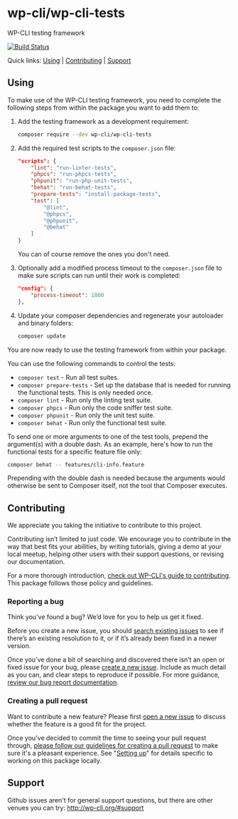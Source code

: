 wp-cli/wp-cli-tests
===================

WP-CLI testing framework

[![Build Status](https://travis-ci.org/wp-cli/wp-cli-tests.svg?branch=master)](https://travis-ci.org/wp-cli/wp-cli-tests)

Quick links: [Using](#using) | [Contributing](#contributing) | [Support](#support)

## Using

To make use of the WP-CLI testing framework, you need to complete the following steps from within the package you want to add them to:

1. Add the testing framework as a development requirement:
	```bash
	composer require --dev wp-cli/wp-cli-tests
	```

2. Add the required test scripts to the `composer.json` file:
	```json
	"scripts": {
        "lint": "run-linter-tests",
        "phpcs": "run-phpcs-tests",
        "phpunit": "run-php-unit-tests",
        "behat": "run-behat-tests",
        "prepare-tests": "install-package-tests",
        "test": [
            "@lint",
            "@phpcs",
            "@phpunit",
            "@behat"
        ]
	}
	```
	You can of course remove the ones you don't need.

3. Optionally add a modified process timeout to the `composer.json` file to make sure scripts can run until their work is completed:
	```json
	"config": {
		"process-timeout": 1800
	},
	``` 

4. Update your composer dependencies and regenerate your autoloader and binary folders:
	```bash
	composer update
	```

You are now ready to use the testing framework from within your package.

You can use the following commands to control the tests:

* `composer test` - Run all test suites.
* `composer prepare-tests` - Set up the database that is needed for running the functional tests. This is only needed once.
* `composer lint` - Run only the linting test suite.
* `composer phpcs` - Run only the code sniffer test suite.
* `composer phpunit` - Run only the unit test suite.
* `composer behat` - Run only the functional test suite.

To send one or more arguments to one of the test tools, prepend the argument(s) with a double dash. As an example, here's how to run the functional tests for a specific feature file only:
```bash
composer behat -- features/cli-info.feature
```

Prepending with the double dash is needed because the arguments would otherwise be sent to Composer itself, not the tool that Composer executes.

## Contributing

We appreciate you taking the initiative to contribute to this project.

Contributing isn’t limited to just code. We encourage you to contribute in the way that best fits your abilities, by writing tutorials, giving a demo at your local meetup, helping other users with their support questions, or revising our documentation.

For a more thorough introduction, [check out WP-CLI's guide to contributing](https://make.wordpress.org/cli/handbook/contributing/). This package follows those policy and guidelines.

### Reporting a bug

Think you’ve found a bug? We’d love for you to help us get it fixed.

Before you create a new issue, you should [search existing issues](https://github.com/wp-cli/wp-cli-tests/issues?q=label%3Abug%20) to see if there’s an existing resolution to it, or if it’s already been fixed in a newer version.

Once you’ve done a bit of searching and discovered there isn’t an open or fixed issue for your bug, please [create a new issue](https://github.com/wp-cli/wp-cli-tests/issues/new). Include as much detail as you can, and clear steps to reproduce if possible. For more guidance, [review our bug report documentation](https://make.wordpress.org/cli/handbook/bug-reports/).

### Creating a pull request

Want to contribute a new feature? Please first [open a new issue](https://github.com/wp-cli/wp-cli-tests/issues/new) to discuss whether the feature is a good fit for the project.

Once you've decided to commit the time to seeing your pull request through, [please follow our guidelines for creating a pull request](https://make.wordpress.org/cli/handbook/pull-requests/) to make sure it's a pleasant experience. See "[Setting up](https://make.wordpress.org/cli/handbook/pull-requests/#setting-up)" for details specific to working on this package locally.

## Support

Github issues aren't for general support questions, but there are other venues you can try: http://wp-cli.org/#support


